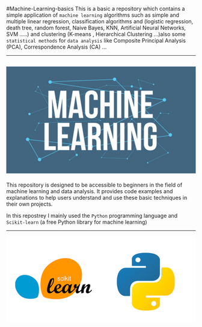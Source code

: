 #Machine-Learning-basics
This is a basic a repository which contains a simple application of `machine learning` algorithms such as simple and multiple linear regression, classification algorithms and (logistic regression, death tree, random forest, Naive Bayes, KNN, Artificial Neural Networks, SVM .....) and clustering (K-means , Hierarchical Clustering ...)also some `statistical methods` for `data analysis` like Composite Principal Analysis (PCA), Correspondence Analysis (CA) ...

---
![Texte alternatif de l'image](Main/res/ML.png)
---
This repository is designed to be accessible to beginners in the field of machine learning and data analysis. It provides code examples and explanations to help users understand and use these basic techniques in their own projects.

In this repostrey I mainly used the `Python` programming language and `Scikit-learn` (a free Python library for machine learning)

---
![Texte alternatif de l'image](Main/res/py_SL.png)


